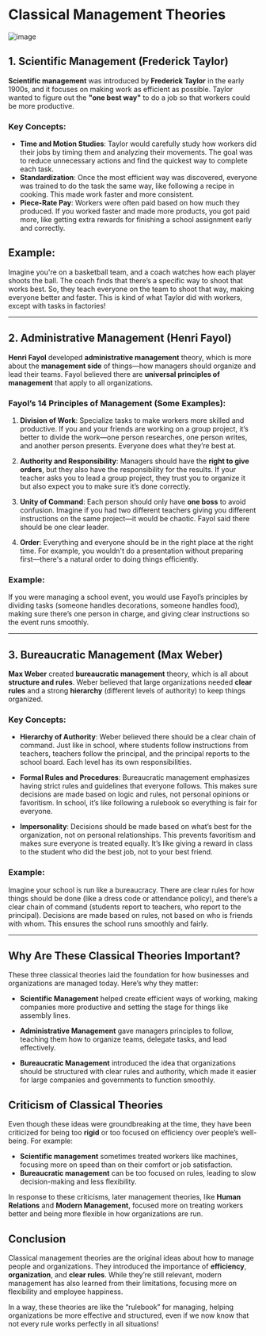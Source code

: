 # Classical Management Theories
![image](https://github.com/user-attachments/assets/ddee3239-3cb2-4c9f-9861-f5ed7089fe5a)

## 1. **Scientific Management (Frederick Taylor)**
**Scientific management** was introduced by **Frederick Taylor** in the early 1900s, and it focuses on making work as efficient as possible. Taylor wanted to figure out the **"one best way"** to do a job so that workers could be more productive.

### Key Concepts:
- **Time and Motion Studies**: Taylor would carefully study how workers did their jobs by timing them and analyzing their movements. The goal was to reduce unnecessary actions and find the quickest way to complete each task.
- **Standardization**: Once the most efficient way was discovered, everyone was trained to do the task the same way, like following a recipe in cooking. This made work faster and more consistent.
- **Piece-Rate Pay**: Workers were often paid based on how much they produced. If you worked faster and made more products, you got paid more, like getting extra rewards for finishing a school assignment early and correctly.

## Example:
Imagine you're on a basketball team, and a coach watches how each player shoots the ball. The coach finds that there’s a specific way to shoot that works best. So, they teach everyone on the team to shoot that way, making everyone better and faster. This is kind of what Taylor did with workers, except with tasks in factories!

---

## 2. **Administrative Management (Henri Fayol)**
**Henri Fayol** developed **administrative management** theory, which is more about the **management side** of things—how managers should organize and lead their teams. Fayol believed there are **universal principles of management** that apply to all organizations.

### Fayol’s **14 Principles of Management** (Some Examples):
1. **Division of Work**: Specialize tasks to make workers more skilled and productive. If you and your friends are working on a group project, it’s better to divide the work—one person researches, one person writes, and another person presents. Everyone does what they’re best at.
   
2. **Authority and Responsibility**: Managers should have the **right to give orders**, but they also have the responsibility for the results. If your teacher asks you to lead a group project, they trust you to organize it but also expect you to make sure it’s done correctly.

3. **Unity of Command**: Each person should only have **one boss** to avoid confusion. Imagine if you had two different teachers giving you different instructions on the same project—it would be chaotic. Fayol said there should be one clear leader.

4. **Order**: Everything and everyone should be in the right place at the right time. For example, you wouldn't do a presentation without preparing first—there's a natural order to doing things efficiently.

### Example:
If you were managing a school event, you would use Fayol’s principles by dividing tasks (someone handles decorations, someone handles food), making sure there’s one person in charge, and giving clear instructions so the event runs smoothly.

---

## 3. **Bureaucratic Management (Max Weber)**
**Max Weber** created **bureaucratic management** theory, which is all about **structure and rules**. Weber believed that large organizations needed **clear rules** and a strong **hierarchy** (different levels of authority) to keep things organized.

### Key Concepts:
- **Hierarchy of Authority**: Weber believed there should be a clear chain of command. Just like in school, where students follow instructions from teachers, teachers follow the principal, and the principal reports to the school board. Each level has its own responsibilities.
  
- **Formal Rules and Procedures**: Bureaucratic management emphasizes having strict rules and guidelines that everyone follows. This makes sure decisions are made based on logic and rules, not personal opinions or favoritism. In school, it’s like following a rulebook so everything is fair for everyone.
  
- **Impersonality**: Decisions should be made based on what’s best for the organization, not on personal relationships. This prevents favoritism and makes sure everyone is treated equally. It’s like giving a reward in class to the student who did the best job, not to your best friend.

### Example:
Imagine your school is run like a bureaucracy. There are clear rules for how things should be done (like a dress code or attendance policy), and there’s a clear chain of command (students report to teachers, who report to the principal). Decisions are made based on rules, not based on who is friends with whom. This ensures the school runs smoothly and fairly.

---

## **Why Are These Classical Theories Important?**
These three classical theories laid the foundation for how businesses and organizations are managed today. Here’s why they matter:

- **Scientific Management** helped create efficient ways of working, making companies more productive and setting the stage for things like assembly lines.
  
- **Administrative Management** gave managers principles to follow, teaching them how to organize teams, delegate tasks, and lead effectively.

- **Bureaucratic Management** introduced the idea that organizations should be structured with clear rules and authority, which made it easier for large companies and governments to function smoothly.

## **Criticism of Classical Theories**
Even though these ideas were groundbreaking at the time, they have been criticized for being too **rigid** or too focused on efficiency over people’s well-being. For example:
- **Scientific management** sometimes treated workers like machines, focusing more on speed than on their comfort or job satisfaction.
- **Bureaucratic management** can be too focused on rules, leading to slow decision-making and less flexibility.

In response to these criticisms, later management theories, like **Human Relations** and **Modern Management**, focused more on treating workers better and being more flexible in how organizations are run.

## Conclusion
Classical management theories are the original ideas about how to manage people and organizations. They introduced the importance of **efficiency**, **organization**, and **clear rules**. While they’re still relevant, modern management has also learned from their limitations, focusing more on flexibility and employee happiness.

In a way, these theories are like the “rulebook” for managing, helping organizations be more effective and structured, even if we now know that not every rule works perfectly in all situations!
